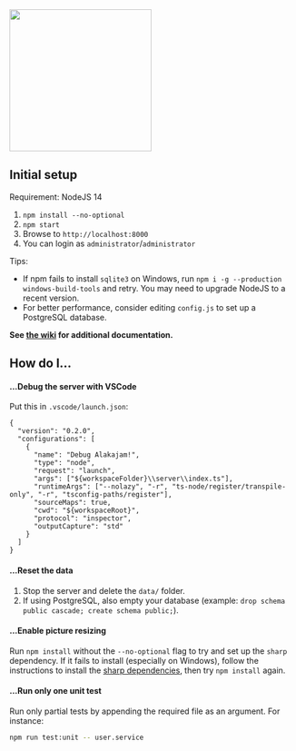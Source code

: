 <img src="https://raw.githubusercontent.com/alakajam-team/alakajam/master/static/images/logo.png" width="250" />

## Initial setup

Requirement: NodeJS 14

1. `npm install --no-optional`
2. `npm start`
3. Browse to `http://localhost:8000`
4. You can login as `administrator`/`administrator`

Tips:

* If npm fails to install `sqlite3` on Windows, run `npm i -g --production windows-build-tools` and retry. You may need to upgrade NodeJS to a recent version.
* For better performance, consider editing `config.js` to set up a PostgreSQL database.

**See [the wiki](https://github.com/alakajam-team/alakajam/wiki) for additional documentation.**

## How do I...

#### ...Debug the server with VSCode

Put this in `.vscode/launch.json`:

```
{
  "version": "0.2.0",
  "configurations": [
    {
      "name": "Debug Alakajam!",
      "type": "node",
      "request": "launch",
      "args": ["${workspaceFolder}\\server\\index.ts"],
      "runtimeArgs": ["--nolazy", "-r", "ts-node/register/transpile-only", "-r", "tsconfig-paths/register"],
      "sourceMaps": true,
      "cwd": "${workspaceRoot}",
      "protocol": "inspector",
      "outputCapture": "std"
    }
  ]
}
```

#### ...Reset the data

1. Stop the server and delete the `data/` folder.
2. If using PostgreSQL, also empty your database (example: `drop schema public cascade; create schema public;`).

#### ...Enable picture resizing

Run `npm install` without the `--no-optional` flag to try and set up the `sharp` dependency. If it fails to install (especially on Windows), follow the instructions to install the [sharp dependencies](https://sharp.pixelplumbing.com/en/stable/install/), then try `npm install` again.

#### ...Run only one unit test

Run only partial tests by appending the required file as an argument. For instance:

```bash
npm run test:unit -- user.service
```
